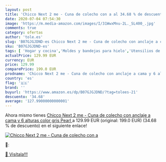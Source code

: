 ```yaml
---
layout: post
title: 'Chicco Next 2 me - Cuna de colecho con a al 34.68 % de descuento'
date: 2020-07-04 07:54:30
image: 'https://m.media-amazon.com/images/I/31WwxMnu-2L._SL400_.jpg'
comments: true
category: ofertas
author: 'tole.es'
slug: 'B07GJGJDND-es Chicco Next 2 me - Cuna de colecho con anclaje a cama y 6...'
sku: 'B07GJGJDND-es'
tags: [ 'Hogar y cocina','Moldes y bandejas para hielo','Utensilios de bar','Utensilios de cocina','chicco', ]
actualPrice: 129.99 EUR
currency: EUR
price: 129.99
comparePrice: 199.0 EUR
prodname: 'Chicco Next 2 me - Cuna de colecho con anclaje a cama y 6 alturas  color gris  Pearl '
country: 'es'
flag: '🇪🇸'
brand: ''
buyurl: 'https://www.amazon.es/dp/B07GJGJDND/?tag=tolees-21'
descuento: '34.68'
average: '127.99000000000001'
---
```


Ahora mismo tienes [Chicco Next 2 me - Cuna de colecho con anclaje a cama y 6 alturas  color gris  Pearl ](https://www.amazon.es/dp/B07GJGJDND/?tag=tolees-21) a 129.99 EUR (original: 199.0 EUR) (34.68 %  de descuento) en el siguiente enlace!

[![Chicco Next 2 me - Cuna de colecho con a](https://m.media-amazon.com/images/I/31WwxMnu-2L._SL400_.jpg)](https://www.amazon.es/dp/B07GJGJDND/?tag=tolees-21)

🔎:


[🛒 Visítala!!!](https://www.amazon.es/dp/B07GJGJDND/?tag=tolees-21)
